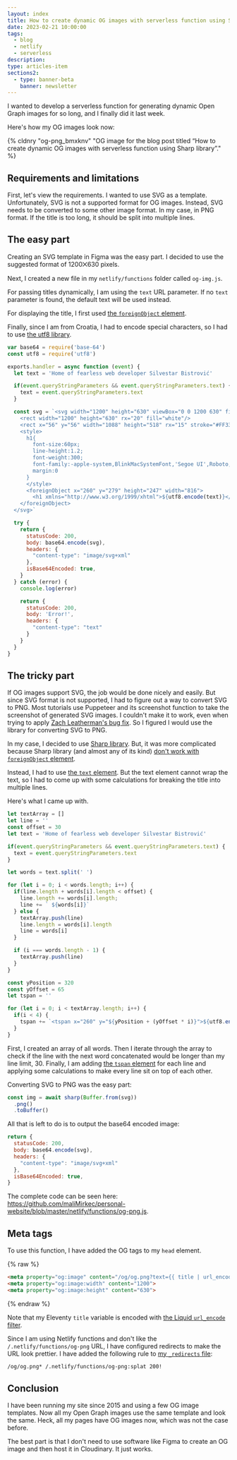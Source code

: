 ```yaml
---
layout: index
title: How to create dynamic OG images with serverless function using Sharp library
date: 2023-02-21 10:00:00
tags:
  - blog
  - netlify
  - serverless
description:
type: articles-item
sections2:
  - type: banner-beta
    banner: newsletter
---
```


I wanted to develop a serverless function for generating dynamic Open Graph images for so long, and I finally did it last week.

Here's how my OG images look now:

{% cldnry "og-png_bmxknv" "OG image for the blog post titled “How to create dynamic OG images with serverless function using Sharp library”." %}

## Requirements and limitations

First, let's view the requirements. I wanted to use SVG as a template. Unfortunately, SVG is not a supported format for OG images. Instead, SVG needs to be converted to some other image format. In my case, in PNG format. If the title is too long, it should be split into multiple lines.

## The easy part

Creating an SVG template in Figma was the easy part. I decided to use the suggested format of 1200⨉630 pixels.

Next, I created a new file in my `netlify/functions` folder called `og-img.js`.

For passing titles dynamically, I am using the `text` URL parameter. If no `text` parameter is found, the default text will be used instead.

For displaying the title, I first used [the `foreignObject` element](https://developer.mozilla.org/en-US/docs/Web/SVG/Element/foreignObject).

Finally, since I am from Croatia, I had to encode special characters, so I had to use [the utf8 library](https://www.npmjs.com/package/utf8).

```js
var base64 = require('base-64')
const utf8 = require('utf8')

exports.handler = async function (event) {
  let text = 'Home of fearless web developer Silvestar Bistrović'

  if(event.queryStringParameters && event.queryStringParameters.text) {
    text = event.queryStringParameters.text
  }

  const svg = `<svg width="1200" height="630" viewBox="0 0 1200 630" fill="none" xmlns="http://www.w3.org/2000/svg" xmlns:xlink="http://www.w3.org/1999/xlink">
    <rect width="1200" height="630" rx="20" fill="white"/>
    <rect x="56" y="56" width="1088" height="518" rx="15" stroke="#FF3366" stroke-width="14"/>
    <style>
      h1{
        font-size:60px;
        line-height:1.2;
        font-weight:300;
        font-family:-apple-system,BlinkMacSystemFont,'Segoe UI',Roboto,Helvetica,Arial,sans-serif,'Apple Color Emoji','Segoe UI Emoji','Segoe UI Symbol';
        margin:0
      }
      </style>
      <foreignObject x="260" y="279" height="247" width="816">
        <h1 xmlns="http://www.w3.org/1999/xhtml">${utf8.encode(text)}</h1>
    </foreignObject>
  </svg>`

  try {
    return {
      statusCode: 200,
      body: base64.encode(svg),
      headers: {
        "content-type": "image/svg+xml"
      },
      isBase64Encoded: true,
    }
  } catch (error) {
    console.log(error)

    return {
      statusCode: 200,
      body: 'Error!',
      headers: {
        "content-type": "text"
      }
    }
  }
}
```

## The tricky part

If OG images support SVG, the job would be done nicely and easily. But since SVG format is not supported, I had to figure out a way to convert SVG to PNG. Most tutorials use Puppeteer and its screenshot function to take the screenshot of generated SVG images. I couldn't make it to work, even when trying to apply [Zach Leatherman's bug fix](https://www.zachleat.com/web/chromium-missing/). So I figured I would use the library for converting SVG to PNG.

In my case, I decided to use [Sharp library](https://www.npmjs.com/package/sharp). But, it was more complicated because Sharp library (and almost any of its kind) [don't work with `foreignObject` element](https://github.com/lovell/sharp/issues/512#issuecomment-233340992).

Instead, I had to use [the `text` element](https://developer.mozilla.org/en-US/docs/Web/SVG/Element/text). But the text element cannot wrap the text, so I had to come up with some calculations for breaking the title into multiple lines.

Here's what I came up with.

```js
let textArray = []
let line = ''
const offset = 30
let text = 'Home of fearless web developer Silvestar Bistrović'

if(event.queryStringParameters && event.queryStringParameters.text) {
  text = event.queryStringParameters.text
}

let words = text.split(' ')

for (let i = 0; i < words.length; i++) {
  if(line.length + words[i].length < offset) {
    line.length += words[i].length;
    line += ` ${words[i]}`
  } else {
    textArray.push(line)
    line.length = words[i].length
    line = words[i]
  }

  if (i === words.length - 1) {
    textArray.push(line)
  }
}

const yPosition = 320
const yOffset = 65
let tspan = ''

for (let i = 0; i < textArray.length; i++) {
  if(i < 4) {
    tspan += `<tspan x="260" y="${yPosition + (yOffset * i)}">${utf8.encode(textArray[i].trim())}</tspan>`
  }
}
```

First, I created an array of all words. Then I iterate through the array to check if the line with the next word concatenated would be longer than my line limit, 30. Finally, I am adding [the `tspan` element](https://developer.mozilla.org/en-US/docs/Web/SVG/Element/tspan) for each line and applying some calculations to make every line sit on top of each other.

Converting SVG to PNG was the easy part:

```js
const img = await sharp(Buffer.from(svg))
  .png()
  .toBuffer()
```

All that is left to do is to output the base64 encoded image:

```js
return {
  statusCode: 200,
  body: base64.encode(svg),
  headers: {
    "content-type": "image/svg+xml"
  },
  isBase64Encoded: true,
}
```

The complete code can be seen here: <https://github.com/maliMirkec/personal-website/blob/master/netlify/functions/og-png.js>.

## Meta tags

To use this function, I have added the OG tags to my `head` element.

{% raw %}
```html
<meta property="og:image" content="/og/og.png?text={{ title | url_encode }}">
<meta property="og:image:width" content="1200">
<meta property="og:image:height" content="630">
```
{% endraw %}

Note that my Eleventy `title` variable is encoded with [the Liquid `url_encode` filter](https://liquidjs.com/filters/url_encode.html).

Since I am using Netlify functions and don't like the `/.netlify/functions/og-png` URL, I have configured redirects to make the URL look prettier. I have added the following rule to [my `_redirects` file](https://docs.netlify.com/routing/redirects/#syntax-for-the-redirects-file):

```txt
/og/og.png* /.netlify/functions/og-png:splat 200!
```

## Conclusion

I have been running my site since 2015 and using a few OG image templates. Now all my Open Graph images use the same template and look the same. Heck, all my pages have OG images now, which was not the case before.

The best part is that I don't need to use software like Figma to create an OG image and then host it in Cloudinary. It just works.
